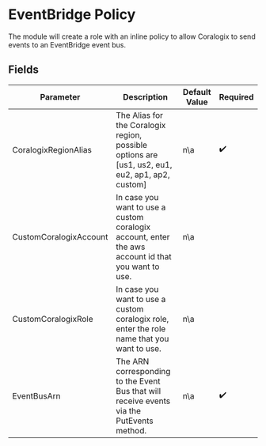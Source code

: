# EventBridge Policy

The module will create a role with an inline policy to allow Coralogix to send events to an EventBridge event bus.

## Fields

| Parameter              | Description                                                                                        | Default Value | Required           |
|------------------------|----------------------------------------------------------------------------------------------------|---------------|--------------------|
| CoralogixRegionAlias   | The Alias for the Coralogix region, possible options are [us1, us2, eu1, eu2, ap1, ap2, custom]    | n\a           | :heavy_check_mark: |
| CustomCoralogixAccount | In case you want to use a custom coralogix account, enter the aws account id that you want to use. | n\a           |                    |
| CustomCoralogixRole    | In case you want to use a custom coralogix role, enter the role name that you want to use.         | n\a           |                    |
| EventBusArn            | The ARN corresponding to the Event Bus that will receive events via the PutEvents method.          | n\a           | :heavy_check_mark: |
